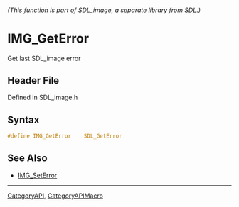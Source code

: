 ###### (This function is part of SDL_image, a separate library from SDL.)
# IMG_GetError

Get last SDL_image error

## Header File

Defined in SDL_image.h

## Syntax

```c
#define IMG_GetError    SDL_GetError
```

## See Also

- [IMG_SetError](IMG_SetError)

----
[CategoryAPI](CategoryAPI), [CategoryAPIMacro](CategoryAPIMacro)

